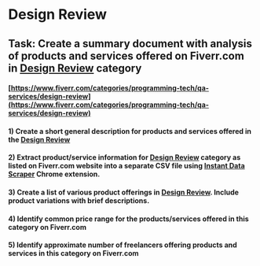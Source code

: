 # Design Review
## Task: Create a summary document with analysis of products and services offered on Fiverr.com in [Design Review](https://www.fiverr.com/categories/programming-tech/qa-services/design-review) category
#### [https://www.fiverr.com/categories/programming-tech/qa-services/design-review](https://www.fiverr.com/categories/programming-tech/qa-services/design-review)
#### 1) Create a short general description for products and services offered in the [Design Review](https://www.fiverr.com/categories/programming-tech/qa-services/design-review)
#### 2) Extract product/service information for [Design Review](https://www.fiverr.com/categories/programming-tech/qa-services/design-review) category as listed on Fiverr.com website into a separate CSV file using [Instant Data Scraper](https://chrome.google.com/webstore/detail/instant-data-scraper/ofaokhiedipichpaobibbnahnkdoiiah) Chrome extension.
#### 3) Create a list of various product offerings in [Design Review](https://www.fiverr.com/categories/programming-tech/qa-services/design-review). Include product variations with brief descriptions.
#### 4) Identify common price range for the products/services offered in this category on Fiverr.com
#### 5) Identify approximate number of freelancers offering products and services in this category on Fiverr.com
